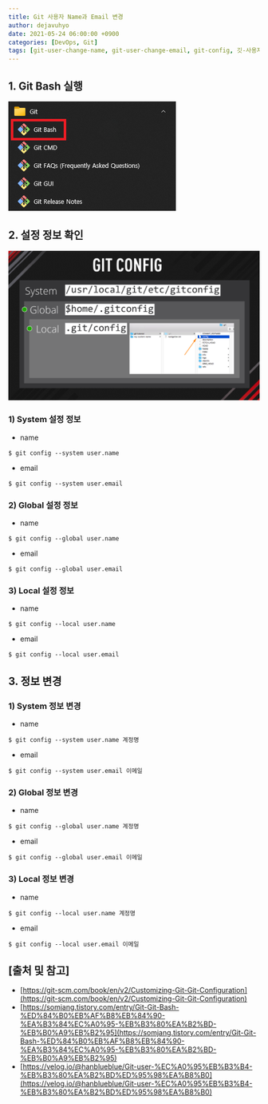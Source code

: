 ```yaml
---
title: Git 사용자 Name과 Email 변경
author: dejavuhyo
date: 2021-05-24 06:00:00 +0900
categories: [DevOps, Git]
tags: [git-user-change-name, git-user-change-email, git-config, 깃-사용자-이름-변경, 깃-사용자-이메일-변경, 깃-설정]
---
```


## 1. Git Bash 실행

![git-bash](/assets/img/2021-05-24-change-user-name-and-email-in-git/git-bash.png)

## 2. 설정 정보 확인

![git-config](/assets/img/2021-05-24-change-user-name-and-email-in-git/git-config.png)

### 1) System 설정 정보

* name

```shell
$ git config --system user.name
```

* email

```shell
$ git config --system user.email
```

### 2) Global 설정 정보

* name

```shell
$ git config --global user.name
```

* email

```shell
$ git config --global user.email
```

### 3) Local 설정 정보

* name

```shell
$ git config --local user.name
```

* email

```shell
$ git config --local user.email
```

## 3. 정보 변경

### 1) System 정보 변경

* name

```shell
$ git config --system user.name 계정명
```

* email

```shell
$ git config --system user.email 이메일
```

### 2) Global 정보 변경

* name

```shell
$ git config --global user.name 계정명
```

* email

```shell
$ git config --global user.email 이메일
```

### 3) Local 정보 변경

* name

```shell
$ git config --local user.name 계정명
```

* email

```shell
$ git config --local user.email 이메일
```

## [출처 및 참고]
* [https://git-scm.com/book/en/v2/Customizing-Git-Git-Configuration](https://git-scm.com/book/en/v2/Customizing-Git-Git-Configuration)
* [https://somjang.tistory.com/entry/Git-Git-Bash-%ED%84%B0%EB%AF%B8%EB%84%90-%EA%B3%84%EC%A0%95-%EB%B3%80%EA%B2%BD-%EB%B0%A9%EB%B2%95](https://somjang.tistory.com/entry/Git-Git-Bash-%ED%84%B0%EB%AF%B8%EB%84%90-%EA%B3%84%EC%A0%95-%EB%B3%80%EA%B2%BD-%EB%B0%A9%EB%B2%95)
* [https://velog.io/@hanblueblue/Git-user-%EC%A0%95%EB%B3%B4-%EB%B3%80%EA%B2%BD%ED%95%98%EA%B8%B0](https://velog.io/@hanblueblue/Git-user-%EC%A0%95%EB%B3%B4-%EB%B3%80%EA%B2%BD%ED%95%98%EA%B8%B0)
